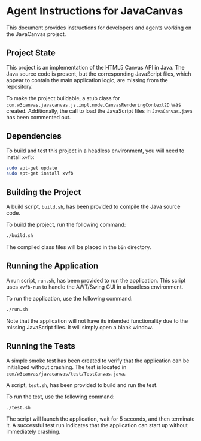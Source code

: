 # Agent Instructions for JavaCanvas

This document provides instructions for developers and agents working on the JavaCanvas project.

## Project State

This project is an implementation of the HTML5 Canvas API in Java. The Java source code is present, but the corresponding JavaScript files, which appear to contain the main application logic, are missing from the repository.

To make the project buildable, a stub class for `com.w3canvas.javacanvas.js.impl.node.CanvasRenderingContext2D` was created. Additionally, the call to load the JavaScript files in `JavaCanvas.java` has been commented out.

## Dependencies

To build and test this project in a headless environment, you will need to install `xvfb`:

```bash
sudo apt-get update
sudo apt-get install xvfb
```

## Building the Project

A build script, `build.sh`, has been provided to compile the Java source code.

To build the project, run the following command:

```bash
./build.sh
```

The compiled class files will be placed in the `bin` directory.

## Running the Application

A run script, `run.sh`, has been provided to run the application. This script uses `xvfb-run` to handle the AWT/Swing GUI in a headless environment.

To run the application, use the following command:

```bash
./run.sh
```

Note that the application will not have its intended functionality due to the missing JavaScript files. It will simply open a blank window.

## Running the Tests

A simple smoke test has been created to verify that the application can be initialized without crashing. The test is located in `com/w3canvas/javacanvas/test/TestCanvas.java`.

A script, `test.sh`, has been provided to build and run the test.

To run the test, use the following command:

```bash
./test.sh
```

The script will launch the application, wait for 5 seconds, and then terminate it. A successful test run indicates that the application can start up without immediately crashing.
